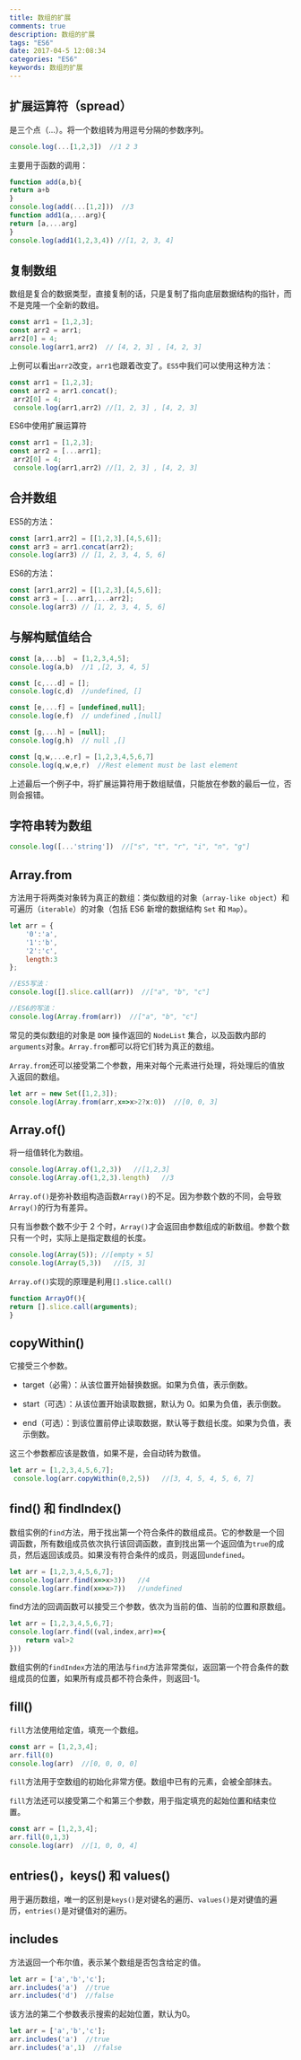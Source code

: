 ```yaml
---
title: 数组的扩展
comments: true
description: 数组的扩展
tags: "ES6"
date: 2017-04-5 12:08:34
categories: "ES6"
keywords: 数组的扩展
---
```


## 扩展运算符（spread）

是三个点（...）。将一个数组转为用逗号分隔的参数序列。

```js
console.log(...[1,2,3])  //1 2 3
```

主要用于函数的调用：

```js
function add(a,b){
return a+b
}
console.log(add(...[1,2]))  //3
function add1(a,...arg){
return [a,...arg]
}
console.log(add1(1,2,3,4)) //[1, 2, 3, 4]
```

## 复制数组

数组是复合的数据类型，直接复制的话，只是复制了指向底层数据结构的指针，而不是克隆一个全新的数组。

```js
const arr1 = [1,2,3];
const arr2 = arr1;
arr2[0] = 4;
console.log(arr1,arr2)  // [4, 2, 3] , [4, 2, 3]
```

上例可以看出`arr2`改变，`arr1`也跟着改变了。`ES5`中我们可以使用这种方法：

```js
const arr1 = [1,2,3];
const arr2 = arr1.concat();
 arr2[0] = 4;
 console.log(arr1,arr2) //[1, 2, 3] , [4, 2, 3]
```

ES6中使用扩展运算符

```js
const arr1 = [1,2,3];
const arr2 = [...arr1];
 arr2[0] = 4;
 console.log(arr1,arr2) //[1, 2, 3] , [4, 2, 3]
```
## 合并数组

ES5的方法：

```js
const [arr1,arr2] = [[1,2,3],[4,5,6]];
const arr3 = arr1.concat(arr2);
console.log(arr3) // [1, 2, 3, 4, 5, 6]
```

ES6的方法：

```js
const [arr1,arr2] = [[1,2,3],[4,5,6]];
const arr3 = [...arr1,...arr2];
console.log(arr3) // [1, 2, 3, 4, 5, 6]
```

## 与解构赋值结合

```js
const [a,...b]  = [1,2,3,4,5];
console.log(a,b)  //1 ,[2, 3, 4, 5]

const [c,...d] = [];
console.log(c,d)  //undefined, []

const [e,...f] = [undefined,null];
console.log(e,f)  // undefined ,[null]

const [g,...h] = [null];
console.log(g,h)  // null ,[]

const [q,w,...e,r] = [1,2,3,4,5,6,7]
console.log(q,w,e,r)  //Rest element must be last element
```

上述最后一个例子中，将扩展运算符用于数组赋值，只能放在参数的最后一位，否则会报错。

## 字符串转为数组

```js
console.log([...'string'])  //["s", "t", "r", "i", "n", "g"]
```

## Array.from

方法用于将两类对象转为真正的数组：类似数组的对象（`array-like object`）和可遍历（`iterable`）的对象（包括 ES6 新增的数据结构 `Set` 和 `Map`）。

```js
let arr = {
    '0':'a',
    '1':'b',
    '2':'c',
    length:3
};

//ES5写法：
console.log([].slice.call(arr))  //["a", "b", "c"]

//ES6的写法：
console.log(Array.from(arr))  //["a", "b", "c"]
```

常见的类似数组的对象是 `DOM` 操作返回的 `NodeList` 集合，以及函数内部的`arguments`对象。`Array.from`都可以将它们转为真正的数组。

`Array.from`还可以接受第二个参数，用来对每个元素进行处理，将处理后的值放入返回的数组。

```js
let arr = new Set([1,2,3]);
console.log(Array.from(arr,x=>x>2?x:0))  //[0, 0, 3]
```

## Array.of()

将一组值转化为数组。

```js
console.log(Array.of(1,2,3))   //[1,2,3]
console.log(Array.of(1,2,3).length)   //3
```

`Array.of()`是弥补数组构造函数`Array()`的不足。因为参数个数的不同，会导致`Array()`的行为有差异。

只有当参数个数不少于 2 个时，`Array()`才会返回由参数组成的新数组。参数个数只有一个时，实际上是指定数组的长度。

```js
console.log(Array(5)); //[empty × 5]
console.log(Array(5,3))   //[5, 3]
```

`Array.of()`实现的原理是利用`[].slice.call()`

```js
function ArrayOf(){
return [].slice.call(arguments);
}
```

## copyWithin()

它接受三个参数。

- target（必需）：从该位置开始替换数据。如果为负值，表示倒数。

- start（可选）：从该位置开始读取数据，默认为 0。如果为负值，表示倒数。


- end（可选）：到该位置前停止读取数据，默认等于数组长度。如果为负值，表示倒数。


这三个参数都应该是数值，如果不是，会自动转为数值。

```js
let arr = [1,2,3,4,5,6,7];
 console.log(arr.copyWithin(0,2,5))   //[3, 4, 5, 4, 5, 6, 7]
```
## find() 和 findIndex()

数组实例的`find`方法，用于找出第一个符合条件的数组成员。它的参数是一个回调函数，所有数组成员依次执行该回调函数，直到找出第一个返回值为`true`的成员，然后返回该成员。如果没有符合条件的成员，则返回`undefined`。

```js
let arr = [1,2,3,4,5,6,7];
console.log(arr.find(x=>x>3))   //4
console.log(arr.find(x=>x>7))   //undefined
```

find方法的回调函数可以接受三个参数，依次为当前的值、当前的位置和原数组。

```js
let arr = [1,2,3,4,5,6,7];
console.log(arr.find((val,index,arr)=>{
    return val>2
}))
```

数组实例的`findIndex`方法的用法与`find`方法非常类似，返回第一个符合条件的数组成员的位置，如果所有成员都不符合条件，则返回-1。

## fill()

`fill`方法使用给定值，填充一个数组。

```js
const arr = [1,2,3,4];
arr.fill(0)
console.log(arr)  //[0, 0, 0, 0]
```

`fill`方法用于空数组的初始化非常方便。数组中已有的元素，会被全部抹去。

`fill`方法还可以接受第二个和第三个参数，用于指定填充的起始位置和结束位置。

```js
const arr = [1,2,3,4];
arr.fill(0,1,3)
console.log(arr)  //[1, 0, 0, 4]
```

## entries()，keys() 和 values()

用于遍历数组，唯一的区别是`keys()`是对键名的遍历、`values()`是对键值的遍历，`entries()`是对键值对的遍历。

## includes

方法返回一个布尔值，表示某个数组是否包含给定的值。

```js
let arr = ['a','b','c'];
arr.includes('a')  //true
arr.includes('d')  //false
```

该方法的第二个参数表示搜索的起始位置，默认为0。

```js
let arr = ['a','b','c'];
arr.includes('a')  //true
arr.includes('a',1)  //false
```


